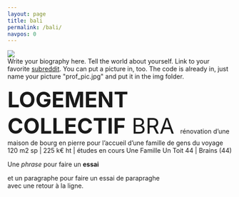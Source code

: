 ```yaml
---
layout: page
title: bali 
permalink: /bali/
navpos: 0
---
```


<img class="col one right" src="{{site.baseurl}}/img/prof_pic.jpg">

<br/>
Write your biography here. Tell the world about yourself. Link to your favorite <a href="http://reddit.com" target="blank">subreddit</a>. You can put a picture in, too. The code is already in, just name your picture "prof_pic.jpg" and put it in the img folder. 

<FONT size="10pt"> **LOGEMENT COLLECTIF** </FONT>
<FONT size="8pt"> BRA </FONT>
rénovation d’une maison de bourg en pierre
pour l’accueil d’une famille de gens du voyage
120 m2 sp | 225 k€ ht | études en cours
Une Famille Un Toit 44 | Brains (44)

Une _phrase_ pour faire un **essai**

et un paragraphe pour faire un essai de parapraghe <br> avec une retour à la ligne.
